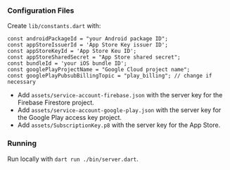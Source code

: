 ### Configuration Files

Create `lib/constants.dart` with:

```
const androidPackageId = "your Android package ID";
const appStoreIssuerId = 'App Store Key issuer ID';
const appStoreKeyId = 'App Store Keu ID';
const appStoreSharedSecret = "App Store shared secret";
const bundleId = 'your iOS bundle ID';
const googlePlayProjectName = "Google Cloud project name";
const googlePlayPubsubBillingTopic = "play_billing"; // change if necessary
```

- Add `assets/service-account-firebase.json` with the server key for the Firebase Firestore project.
- Add `assets/service-account-google-play.json` with the server key for the Google Play access key project.
- Add `assets/SubscriptionKey.p8` with the server key for the App Store.

### Running

Run locally with `dart run ./bin/server.dart`.
